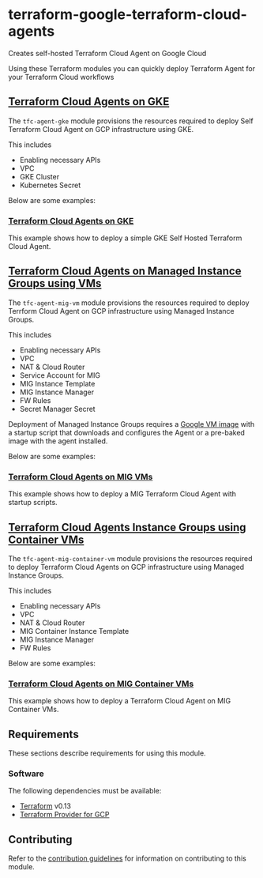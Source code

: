 # terraform-google-terraform-cloud-agents
Creates self-hosted Terraform Cloud Agent on Google Cloud

Using these Terraform modules you can quickly deploy Terraform Agent for your Terraform Cloud workflows

## [Terraform Cloud Agents on GKE](modules/tfc-agent-gke/README.md)

The `tfc-agent-gke` module provisions the resources required to deploy Self Terraform Cloud Agent on GCP infrastructure using GKE.

This includes

- Enabling necessary APIs
- VPC
- GKE Cluster
- Kubernetes Secret

Below are some examples:

### [Terraform Cloud Agents on GKE](examples/tfc-agent-gke-simple/README.md)

This example shows how to deploy a simple GKE Self Hosted Terraform Cloud Agent.

## [Terraform Cloud Agents on Managed Instance Groups using VMs](modules/tfc-agent-mig-vm/README.md)

The `tfc-agent-mig-vm` module provisions the resources required to deploy Terrform Cloud Agent on GCP infrastructure using Managed Instance Groups.

This includes

- Enabling necessary APIs
- VPC
- NAT & Cloud Router
- Service Account for MIG
- MIG Instance Template
- MIG Instance Manager
- FW Rules
- Secret Manager Secret

Deployment of Managed Instance Groups requires a [Google VM image](https://cloud.google.com/compute/docs/images) with a startup script that downloads and configures the Agent or a pre-baked image with the agent installed.

Below are some examples:

### [Terraform Cloud Agents on MIG VMs](examples/tfc-agent-mig-native-simple/README.md)

This example shows how to deploy a MIG Terraform Cloud Agent with startup scripts.

## [Terraform Cloud Agents Instance Groups using Container VMs](modules/tfc-agent-mig-container-vm/README.md)

The `tfc-agent-mig-container-vm` module provisions the resources required to deploy Terraform Cloud Agents on GCP infrastructure using Managed Instance Groups.

This includes

- Enabling necessary APIs
- VPC
- NAT & Cloud Router
- MIG Container Instance Template
- MIG Instance Manager
- FW Rules

Below are some examples:

### [Terraform Cloud Agents on MIG Container VMs](examples/tfc-agent-mig-container-vm-simple/README.md)

This example shows how to deploy a Terraform Cloud Agent on MIG Container VMs.

## Requirements

These sections describe requirements for using this module.

### Software

The following dependencies must be available:

- [Terraform][terraform] v0.13
- [Terraform Provider for GCP][terraform-provider-gcp]

## Contributing

Refer to the [contribution guidelines](./CONTRIBUTING.md) for
information on contributing to this module.

[terraform-provider-gcp]: https://www.terraform.io/docs/providers/google/index.html
[terraform]: https://www.terraform.io/downloads.html

